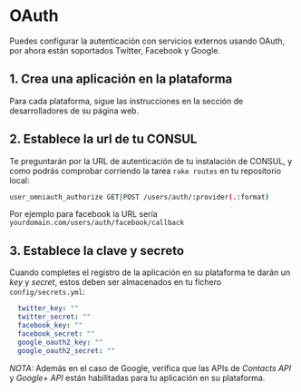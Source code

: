 # OAuth

Puedes configurar la autenticación con servicios externos usando OAuth, por ahora están soportados Twitter, Facebook y Google.

## 1. Crea una aplicación en la plataforma
Para cada plataforma, sigue las instrucciones en la sección de desarrolladores de su página web.

## 2. Establece la url de tu CONSUL

Te preguntarán por la URL de autenticación de tu instalación de CONSUL, y como podrás comprobar corriendo la tarea `rake routes` en tu repositorio local:

```bash
user_omniauth_authorize GET|POST /users/auth/:provider(.:format)          users/omniauth_callbacks#passthru {:provider=>/twitter|facebook|google_oauth2/}
```

Por ejemplo para facebook la URL sería `yourdomain.com/users/auth/facebook/callback`

## 3. Establece la clave y secreto

Cuando completes el registro de la aplicación en su plataforma te darán un *key* y *secret*, estos deben ser almacenados en tu fichero `config/secrets.yml`:

```yml
  twitter_key: ""
  twitter_secret: ""
  facebook_key: ""
  facebook_secret: ""
  google_oauth2_key: ""
  google_oauth2_secret: ""
```

*NOTA:* Además en el caso de Google, verifica que las APIs de *Contacts API* y *Google+ API* están habilitadas para tu aplicación en su plataforma.
